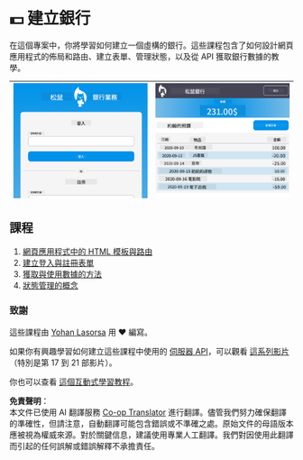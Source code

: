 <!--
CO_OP_TRANSLATOR_METADATA:
{
  "original_hash": "830359535306594b448db6575ce5cdee",
  "translation_date": "2025-08-26T00:02:50+00:00",
  "source_file": "7-bank-project/README.md",
  "language_code": "mo"
}
-->
# :dollar: 建立銀行

在這個專案中，你將學習如何建立一個虛構的銀行。這些課程包含了如何設計網頁應用程式的佈局和路由、建立表單、管理狀態，以及從 API 獲取銀行數據的教學。

| ![Screen1](../../../translated_images/screen1.baccbba0f1f93364672eb250d2fbd21574bb1caf79a2155022dc098a741cbdfe.mo.png) | ![Screen2](../../../translated_images/screen2.123c82a831a1d14ab2061994be2fa5de9cec1ce651047217d326d4773a6348e4.mo.png) |
|--------------------------------|--------------------------------|

## 課程

1. [網頁應用程式中的 HTML 模板與路由](1-template-route/README.md)
2. [建立登入與註冊表單](2-forms/README.md)
3. [獲取與使用數據的方法](3-data/README.md)
4. [狀態管理的概念](4-state-management/README.md)

### 致謝

這些課程由 [Yohan Lasorsa](https://twitter.com/sinedied) 用 :hearts: 編寫。

如果你有興趣學習如何建立這些課程中使用的 [伺服器 API](/7-bank-project/api/README.md)，可以觀看 [這系列影片](https://aka.ms/NodeBeginner)（特別是第 17 到 21 部影片）。

你也可以查看 [這個互動式學習教程](https://aka.ms/learn/express-api)。

**免責聲明**：  
本文件已使用 AI 翻譯服務 [Co-op Translator](https://github.com/Azure/co-op-translator) 進行翻譯。儘管我們努力確保翻譯的準確性，但請注意，自動翻譯可能包含錯誤或不準確之處。原始文件的母語版本應被視為權威來源。對於關鍵信息，建議使用專業人工翻譯。我們對因使用此翻譯而引起的任何誤解或錯誤解釋不承擔責任。